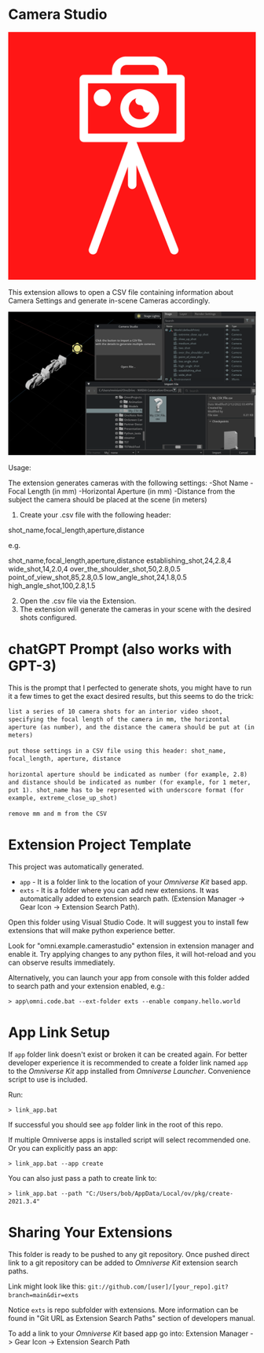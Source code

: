 # Camera Studio

![Image](\exts\omni.example.camerastudio\data\icon.png)

This extension allows to open a CSV file containing information about Camera Settings and generate in-scene Cameras accordingly.

![Image](\exts\omni.example.camerastudio\data\preview.png)

Usage:

The extension generates cameras with the following settings:
-Shot Name
-Focal Length (in mm)
-Horizontal Aperture (in mm)
-Distance from the subject the camera should be placed at the scene (in meters)

1) Create your .csv file with the following header:

shot_name,focal_length,aperture,distance

e.g.

shot_name,focal_length,aperture,distance
establishing_shot,24,2.8,4
wide_shot,14,2.0,4
over_the_shoulder_shot,50,2.8,0.5
point_of_view_shot,85,2.8,0.5
low_angle_shot,24,1.8,0.5
high_angle_shot,100,2.8,1.5

2) Open the .csv file via the Extension.
3) The extension will generate the cameras in your scene with the desired shots configured.

# chatGPT Prompt (also works with GPT-3)
This is the prompt that I perfected to generate shots, you might have to run it a few times to get the exact desired results, but this seems to do the trick:

```
list a series of 10 camera shots for an interior video shoot, specifying the focal length of the camera in mm, the horizontal aperture (as number), and the distance the camera should be put at (in meters)

put those settings in a CSV file using this header: shot_name, focal_length, aperture, distance

horizontal aperture should be indicated as number (for example, 2.8) and distance should be indicated as number (for example, for 1 meter, put 1). shot_name has to be represented with underscore format (for example, extreme_close_up_shot)

remove mm and m from the CSV
```


# Extension Project Template

This project was automatically generated.

- `app` - It is a folder link to the location of your *Omniverse Kit* based app.
- `exts` - It is a folder where you can add new extensions. It was automatically added to extension search path. (Extension Manager -> Gear Icon -> Extension Search Path).

Open this folder using Visual Studio Code. It will suggest you to install few extensions that will make python experience better.

Look for "omni.example.camerastudio" extension in extension manager and enable it. Try applying changes to any python files, it will hot-reload and you can observe results immediately.

Alternatively, you can launch your app from console with this folder added to search path and your extension enabled, e.g.:

```
> app\omni.code.bat --ext-folder exts --enable company.hello.world
```

# App Link Setup

If `app` folder link doesn't exist or broken it can be created again. For better developer experience it is recommended to create a folder link named `app` to the *Omniverse Kit* app installed from *Omniverse Launcher*. Convenience script to use is included.

Run:

```
> link_app.bat
```

If successful you should see `app` folder link in the root of this repo.

If multiple Omniverse apps is installed script will select recommended one. Or you can explicitly pass an app:

```
> link_app.bat --app create
```

You can also just pass a path to create link to:

```
> link_app.bat --path "C:/Users/bob/AppData/Local/ov/pkg/create-2021.3.4"
```


# Sharing Your Extensions

This folder is ready to be pushed to any git repository. Once pushed direct link to a git repository can be added to *Omniverse Kit* extension search paths.

Link might look like this: `git://github.com/[user]/[your_repo].git?branch=main&dir=exts`

Notice `exts` is repo subfolder with extensions. More information can be found in "Git URL as Extension Search Paths" section of developers manual.

To add a link to your *Omniverse Kit* based app go into: Extension Manager -> Gear Icon -> Extension Search Path

